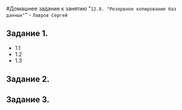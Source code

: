 #Домашнее задание к занятию "`12.8. "Резервное копирование баз данных"`" - `Лавров Сергей`

## Задание 1. 
* 1.1
* 1.2
* 1.3

## Задание 2. 

## Задание 3. 
